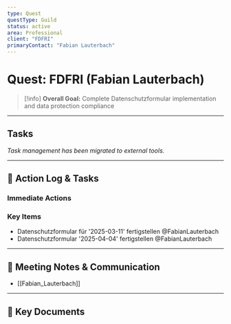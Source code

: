 ```yaml
---
type: Quest
questType: Guild
status: active
area: Professional
client: "FDFRI"
primaryContact: "Fabian Lauterbach"
---
```


# Quest: FDFRI (Fabian Lauterbach)

> [!info]
> **Overall Goal:** Complete Datenschutzformular implementation and data protection compliance

---

## Tasks

*Task management has been migrated to external tools.*

---

## 📝 Action Log & Tasks

### Immediate Actions
### Key Items
- Datenschutzformular für '2025-03-11' fertigstellen @FabianLauterbach
- Datenschutzformular '2025-04-04' fertigstellen @FabianLauterbach

---

## 💬 Meeting Notes & Communication
- [[Fabian_Lauterbach]]

---

## 📎 Key Documents